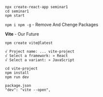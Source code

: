 ```
npx create-react-app seminar1
cd seminar1
npm start
```

`npm i npm -g` - Remove And Chenge Packages

**Vite** - Our Future

```
npm create vite@latest

√ Project name: ... vite-project
√ Select a framework: » React
√ Select a variant: » JavaScript

cd vite-project
npm install
npm run dev
```

```
package.json
"dev": "vite --open",
```